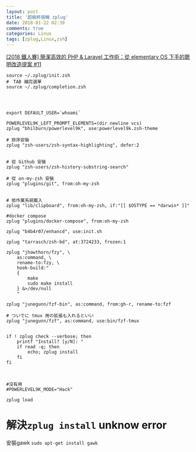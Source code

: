 ```yaml
---
layout: post
title: '超級終端機 zplug'
date: 2018-01-22 02:39
comments: true
categories: Linux
tags: [zplug,Linux,zsh]
---
```

[[2018 鐵人賽] 簡潔高效的 PHP & Laravel 工作術：從 elementary OS 下手的聰明改造提案 #11](https://medium.com/@shengyou/2018ironman-eos-for-php-developer-day11-dff7e9b47679)
```
source ~/.zplug/init.zsh
#　TAB 補完選單
source ~/.zplug/completion.zsh




export DEFAULT_USER=`whoami`

POWERLEVEL9K_LEFT_PROMPT_ELEMENTS=(dir newline vcs)
zplug "bhilburn/powerlevel9k", use:powerlevel9k.zsh-theme

# 排序安裝
zplug "zsh-users/zsh-syntax-highlighting", defer:2


# 從 Github 安裝
zplug "zsh-users/zsh-history-substring-search"

# 從 on-my-zsh 安裝
zplug "plugins/git", from:oh-my-zsh


# 依作業系統載入
zplug "lib/clipboard", from:oh-my-zsh, if:"[[ $OSTYPE == *darwin* ]]"

#docker compose
zplug "plugins/docker-compose", from:oh-my-zsh

zplug "b4b4r07/enhancd", use:init.sh

zplug "tarrasch/zsh-bd", at:3724233, frozen:1

zplug "jhawthorn/fzy", \
    as:command, \
    rename-to:fzy, \
    hook-build:"
    {
        make
        sudo make install
    } &>/dev/null
    "

zplug "junegunn/fzf-bin", as:command, from:gh-r, rename-to:fzf

# ついでに tmux 用の拡張も入れるといい
zplug "junegunn/fzf", as:command, use:bin/fzf-tmux


if ! zplug check --verbose; then
    printf "Install? [y/N]: "
    if read -q; then
        echo; zplug install
    fi
fi



#沒有用
#POWERLEVEL9K_MODE="Hack"

zplug load

```


# 解決`zplug install` unknow error
安裝gawk
`sudo apt-get install gawk`